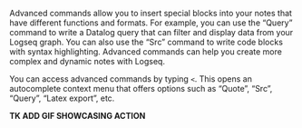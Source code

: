 Advanced commands allow you to insert special blocks into your notes that have different functions and formats. For example, you can use the “Query” command to write a Datalog query that can filter and display data from your Logseq graph. You can also use the “Src” command to write code blocks with syntax highlighting. Advanced commands can help you create more complex and dynamic notes with Logseq.

You can access advanced commands by typing `<`. This opens an autocomplete context menu that offers options such as “Quote”, “Src”, “Query”, “Latex export”, etc.

**TK ADD GIF SHOWCASING ACTION**